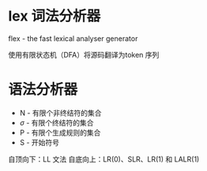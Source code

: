 
# lex 词法分析器
flex - the fast lexical analyser generator

使用有限状态机（DFA）将源码翻译为token 序列

# 语法分析器
- N - 有限个非终结符的集合
- $\sigma$ - 有限个终结符的集合
- P - 有限个生成规则的集合
- S - 开始符号

自顶向下：LL 文法
自底向上：LR(0)、SLR、LR(1) 和 LALR(1) 
